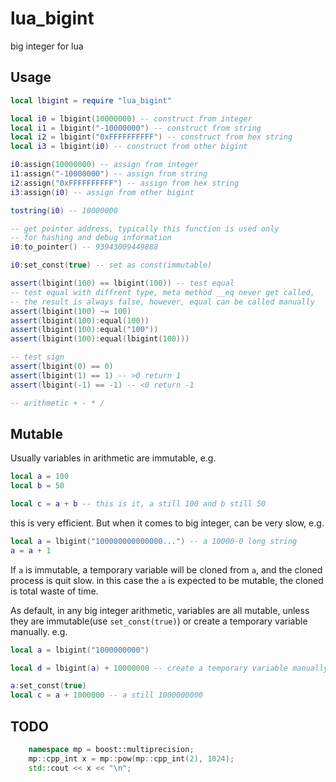 # lua_bigint
big integer for lua

## Usage
```lua
local lbigint = require "lua_bigint"

local i0 = lbigint(10000000) -- construct from integer
local i1 = lbigint("-10000000") -- construct from string
local i2 = lbigint("0xFFFFFFFFFF") -- construct from hex string
local i3 = lbigint(i0) -- construct from other bigint

i0:assign(10000000) -- assign from integer
i1:assign("-10000000") -- assign from string
i2:assign("0xFFFFFFFFFF") -- assign from hex string
i3:assign(i0) -- assign from other bigint

tostring(i0) -- 10000000

-- get pointer address, typically this function is used only
-- for hashing and debug information
i0:to_pointer() -- 93943009449888

i0:set_const(true) -- set as const(immutable)

assert(lbigint(100) == lbigint(100)) -- test equal
-- test equal with diffrent type, meta method __eq never get called,
-- the result is always false, however, equal can be called manually
assert(lbigint(100) ~= 100)
assert(lbigint(100):equal(100))
assert(lbigint(100):equal("100"))
assert(lbigint(100):equal(lbigint(100)))

-- test sign
assert(lbigint(0) == 0)
assert(lbigint(1) == 1) -- >0 return 1
assert(lbigint(-1) == -1) -- <0 return -1

-- arithmetic + - * /

```

## Mutable
Usually variables in arithmetic are immutable, e.g.
```lua
local a = 100
local b = 50

local c = a + b -- this is it, a still 100 and b still 50
```
this is very efficient. But when it comes to big integer, can be very slow, e.g.
```lua
local a = lbigint("100000000000000...") -- a 10000-0 long string
a = a + 1
```
If `a` is immutable, a temporary variable will be cloned from `a`, and the cloned
process is quit slow. in this case the `a` is expected to be mutable, the cloned
is total waste of time.

As default, in any big integer arithmetic, variables are all mutable, unless they
are immutable(use `set_const(true)`) or create a temporary variable manually. e.g.
```lua
local a = lbigint("1000000000")

local d = lbigint(a) + 10000000 -- create a temporary variable manually

a:set_const(true)
local c = a + 1000000 -- a still 1000000000
```

## TODO
```cpp
    namespace mp = boost::multiprecision;
    mp::cpp_int x = mp::pow(mp::cpp_int(2), 1024);
    std::cout << x << "\n";
```